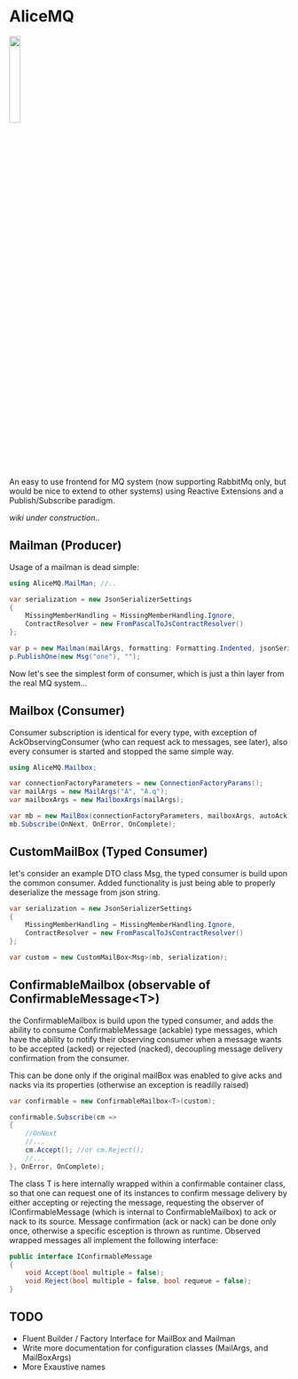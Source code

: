 # AliceMQ

<img src="https://github.com/jkone27/AliceMQ/blob/master/Pics/Whiterabbit_tenniel.jpg?raw=true" width="20%" height="20%"/>

An easy to use frontend for MQ system (now supporting RabbitMq only, but would be nice to extend to other systems) using Reactive Extensions and a Publish/Subscribe paradigm.

*wiki under construction..*

## Mailman (Producer)

Usage of a mailman is dead simple:

```cs
using AliceMQ.MailMan; //..

var serialization = new JsonSerializerSettings
{
    MissingMemberHandling = MissingMemberHandling.Ignore,
    ContractResolver = new FromPascalToJsContractResolver()
};

var p = new Mailman(mailArgs, formatting: Formatting.Indented, jsonSerializerSettings: serialization);
p.PublishOne(new Msg("one"), "");
```

Now let's see the simplest form of consumer, which is just a thin layer from the real MQ system...

## Mailbox (Consumer)

Consumer subscription is identical for every type, with exception of AckObservingConsumer (who can request ack to messages, see later),
also every consumer is started and stopped the same simple way.

```cs
using AliceMQ.Mailbox;

var connectionFactoryParameters = new ConnectionFactoryParams();
var mailArgs = new MailArgs("A", "A.q");
var mailboxArgs = new MailboxArgs(mailArgs);

var mb = new MailBox(connectionFactoryParameters, mailboxArgs, autoAck: false);
mb.Subscribe(OnNext, OnError, OnComplete);
```

## CustomMailBox (Typed Consumer)

let's consider an example DTO class Msg, the typed consumer is build upon the common consumer.
Added functionality is just being able to properly deserialize the message from json string.

```cs
var serialization = new JsonSerializerSettings
{
    MissingMemberHandling = MissingMemberHandling.Ignore,
    ContractResolver = new FromPascalToJsContractResolver()
};

var custom = new CustomMailBox<Msg>(mb, serialization);
```

## ConfirmableMailbox (observable of ConfirmableMessage\<T\>)

the ConfirmableMailbox is build upon the typed consumer, and adds the ability to consume ConfirmableMessage (ackable) type messages, which have the ability to notify their observing consumer when a message wants to be accepted (acked) or rejected (nacked), decoupling message delivery confirmation from the consumer.

This can be done only if the original mailBox was enabled to give acks and nacks via its properties (otherwise an exception is readilly raised)

```cs
var confirmable = new ConfirmableMailbox<T>(custom);

confirmable.Subscribe(cm =>
{
    //OnNext
    //...
    cm.Accept(); //or cm.Reject();
    //...
}, OnError, OnComplete);
```

The class T is here internally wrapped within a confirmable container class, so that one can request one of its instances to confirm message delivery by either accepting or rejecting the message, requesting the observer of IConfirmableMessage (which is internal to ConfirmableMailbox) to ack or nack to its source.
Message confirmation (ack or nack) can be done only once, otherwise a specific esception is thrown as runtime. Observed wrapped messages all implement the following interface:


```cs
public interface IConfirmableMessage
{
    void Accept(bool multiple = false);
    void Reject(bool multiple = false, bool requeue = false);
}
```

## TODO

- Fluent Builder / Factory Interface for MailBox and Mailman
- Write more documentation for configuration classes (MailArgs, and MailBoxArgs)
- More Exaustive names